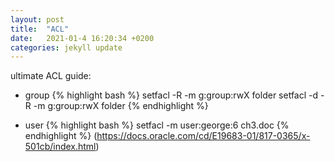 ```yaml
---
layout: post
title:  "ACL"
date:   2021-01-4 16:20:34 +0200
categories: jekyll update
---
```

ultimate ACL guide:
* group
{% highlight bash %}
setfacl -R -m g:group:rwX folder
setfacl -d -R -m g:group:rwX folder
{% endhighlight %}

* user
{% highlight bash %}
setfacl -m user:george:6 ch3.doc
{% endhighlight %}
(https://docs.oracle.com/cd/E19683-01/817-0365/x-501cb/index.html)